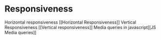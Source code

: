 # Responsiveness
Horizontal responsiveness [[Horizontal Responsiveness]]
Vertical Responsiveness [[Vertical responsiveness]]
Media queries in javascript[[JS Media queries]]
